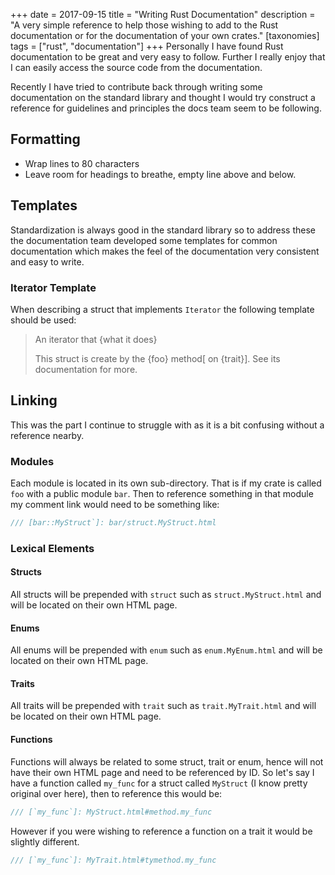 +++
date = 2017-09-15
title = "Writing Rust Documentation"
description = "A very simple reference to help those wishing to add to the Rust documentation or for
the documentation of your own crates."
[taxonomies]
tags = ["rust", "documentation"]
+++
Personally I have found Rust documentation to be great and very easy to follow.
Further I really enjoy that I can easily access the source code from the
documentation.

Recently I have tried to contribute back through writing some documentation on
the standard library and thought I would try construct a reference for
guidelines and principles the docs team seem to be following.

## Formatting

* Wrap lines to 80 characters
* Leave room for headings to breathe, empty line above and below.

## Templates

Standardization is always good in the standard library so to address these the
documentation team developed some templates for common documentation which makes
the feel of the documentation very consistent and easy to write.

### Iterator Template

When describing a struct that implements `Iterator` the following template
should be used:
> An iterator that {what it does}
>
> This struct is create by the {foo} method[ on {trait}]. See its documentation
> for more.

## Linking

This was the part I continue to struggle with as it is a bit confusing without a
reference nearby.

### Modules

Each module is located in its own sub-directory. That is if my crate is called
`foo` with a public module `bar`. Then to reference something in that module my
comment link would need to be something like:
```rust
/// [bar::MyStruct`]: bar/struct.MyStruct.html
```

### Lexical Elements

#### Structs

All structs will be prepended with `struct` such as `struct.MyStruct.html` and
will be located on their own HTML page.

#### Enums

All enums will be prepended with `enum` such as `enum.MyEnum.html` and will be
located on their own HTML page.

#### Traits

All traits will be prepended with `trait` such as `trait.MyTrait.html` and will
be located on their own HTML page.

#### Functions

Functions will always be related to some struct, trait or enum, hence will not
have their own HTML page and need to be referenced by ID. So let's say I have a
function called `my_func` for a struct called `MyStruct` (I know pretty original
over here), then to reference this would be:

```rust
/// [`my_func`]: MyStruct.html#method.my_func
```

However if you were wishing to reference a function on a trait it would be
slightly different.

```rust
/// [`my_func`]: MyTrait.html#tymethod.my_func
```
